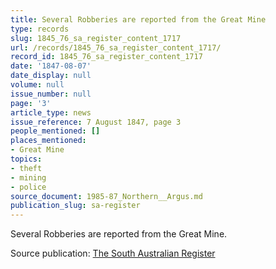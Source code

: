 ```yaml
---
title: Several Robberies are reported from the Great Mine
type: records
slug: 1845_76_sa_register_content_1717
url: /records/1845_76_sa_register_content_1717/
record_id: 1845_76_sa_register_content_1717
date: '1847-08-07'
date_display: null
volume: null
issue_number: null
page: '3'
article_type: news
issue_reference: 7 August 1847, page 3
people_mentioned: []
places_mentioned:
- Great Mine
topics:
- theft
- mining
- police
source_document: 1985-87_Northern__Argus.md
publication_slug: sa-register
---
```


Several Robberies are reported from the Great Mine.

Source publication: [The South Australian Register](/publications/sa-register/)

